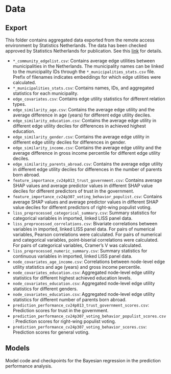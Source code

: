 # Data

## Export

This folder contains aggregated data exported from the remote access environment by Statistics 
Netherlands. The data has been checked approved by Statistics Netherlands for publication. See this [link](https://www.cbs.nl/nl-nl/onze-diensten/maatwerk-en-microdata/microdata-zelf-onderzoek-doen) for details.

- `*_community_edgelist.csv`: Contains average edge utilities between municipalities in the Netherlands. The municipality names can be linked to the municipality IDs through the `*_municipalities_stats.csv` file. Prefix of filenames indicates embeddings for which edge utilities were calculated.
- `*_municipalities_stats.csv`: Contains names, IDs, and aggregated statistics for each municipality.
- `edge_covariates.csv`: Contains edge utility statistics for different relation types.
- `edge_similarity_age.csv`: Contains the average edge utility and the average difference in age (years) for different edge utility deciles.
- `edge_similarity_education.csv`: Contains the average edge utility in different edge utility deciles for differences in achieved highest education.
- `edge_similarity_gender.csv`: Contains the average edge utility in different edge utility deciles for differences in gender.
- `edge_similarity_income.csv`: Contains the average edge utility and the average difference in gross income percentile for different edge utility deciles.
- `edge_similarity_parents_abroad.csv`: Contains the average edge utility in different edge utility deciles for differences in the number of parents born abroad.
- `feature_importance_cv24p013_trust_government.csv`: Contains average SHAP values and average predictor values in different SHAP value deciles for different predictors of trust in the government.
- `feature_importance_cv24p307_voting_behavior_populist.csv`: Contains average SHAP values and average predictor values in different SHAP value deciles for different predictors of right-wing populist voting.
- `liss_preprocessed_categorical_summary.csv`: Summary statistics for categorical variables in imported, linked LISS panel data.
- `liss_preprocessed_correlations.csv`: Bivariate correlations between variables in imported, linked LISS panel data.  For pairs of numerical variables, Pearson correlations were calculated. For pairs
of numerical and categorical variables, point-biserial correlations were calculated. For
pairs of categorical variables, Cramer’s V was calculated.
- `liss_preprocessed_numeric_summary.csv`: Summary statistics for continuous variables in imported, linked LISS panel data.
- `node_covariates_age_income.csv`: Correlations between node-level edge utility statistics and age (years) and gross income percentile.
- `node_covariates_education.csv`: Aggregated node-level edge utility statistics for different highest achieved education levels.
- `node_covariates_education.csv`: Aggregated node-level edge utility statistics for different genders.
- `node_covariates_education.csv`: Aggregated node-level edge utility statistics for different number of parents born abroad.
- `prediction_performance_cv24p013_trust_government_scores.csv`: Prediction scores for trust in the government.
- `prediction_performance_cv24p307_voting_behavior_populist_scores.csv`: Prediction scores for right-wing populist voting.
- `prediction_performance_cv24p307_voting_behavior_scores.csv`: Prediction scores for general voting.

## Models

Model code and checkpoints for the Bayesian regression in the prediction performance analysis.
